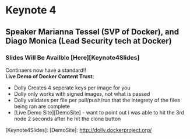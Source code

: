 # Keynote 4
## Speaker Marianna Tessel (SVP of Docker), and Diago Monica (Lead Security tech at Docker)
### Slides Will Be Availble [Here][Keynote4Slides]

Continaers now have a standard!!  
**Live Demo of Docker Content Trust:**
* Dolly Creates 4 seperate keys per image for you
* Dolly only works with signed images, not what is passed
* Dolly validates per file per pull/push/run that the integrety of the files being ran are complete
* [Live Demo Site][DemoSite] - want to point out i was able to hit the 3rd node 2 seconds after he hit the clone button


[Keynote4Slides]: 
[DemoSite]:       http://dolly.dockerproject.org/
